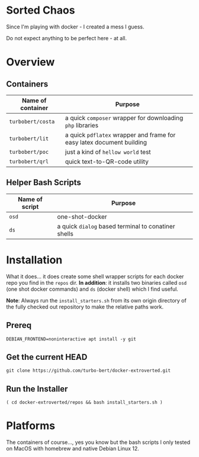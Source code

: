 # Sorted Chaos

Since I'm playing with docker - I created a mess I guess.

Do not expect anything to be perfect here - at all.

# Overview

## Containers

| Name of container | Purpose                                                          |
| ----------------- | ---------------------------------------------------------------- |
| `turbobert/costa`           | a quick `composer` wrapper for downloading `php` libraries |
| `turbobert/lit`             | a quick `pdflatex` wrapper and frame for easy latex document building |
| `turbobert/poc`             | just a kind of `hellow world` test |
| `turbobert/qrl`             | quick text-to-QR-code utility |

## Helper Bash Scripts

| Name of script | Purpose                                                          |
| ----------------- | ---------------------------------------------------------------- |
| `osd`               | one-shot-docker |
| `ds`               | a quick `dialog` based terminal to conatiner shells |

# Installation

What it does... it does create some shell wrapper scripts for each docker repo you find in the `repos` dir. __In addition__: it installs two binaries called `osd` (one shot docker commands) and `ds` (docker shell) which I find useful.

__Note__: Always run the `install_starters.sh` from its own origin directory of the fully checked out repository to make the relative paths work.

## Prereq

    DEBIAN_FRONTEND=noninteractive apt install -y git

## Get the current HEAD

    git clone https://github.com/turbo-bert/docker-extroverted.git

## Run the Installer

    ( cd docker-extroverted/repos && bash install_starters.sh )

# Platforms

The containers of course..., yes you know but the bash scripts I only tested on MacOS with homebrew and native Debian Linux 12.
